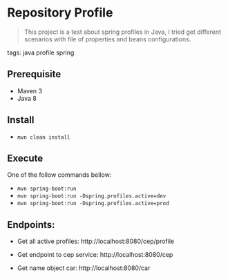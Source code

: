 # Repository Profile

> This project is a test about spring profiles in Java, I tried get different scenarios with file of properties and beans configurations.

tags: java profile spring


## Prerequisite
- Maven 3
- Java 8

## Install
- ```mvn clean install```

## Execute
One of the follow commands bellow:

- ```mvn spring-boot:run```
- ```mvn spring-boot:run -Dspring.profiles.active=dev ```
- ```mvn spring-boot:run -Dspring.profiles.active=prod ```

## Endpoints:

- Get all active profiles: http://localhost:8080/cep/profile

- Get endpoint to cep service: http://localhost:8080/cep

- Get name object car: http://localhost:8080/car

